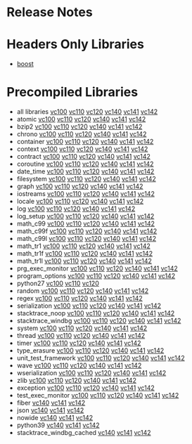 # Release Notes
# Headers Only Libraries
- [boost](http://nuget.org/packages/boost/1.75.0.0)
# Precompiled Libraries
- all libraries [vc100](http://nuget.org/packages/boost-vc100/1.75.0.0) [vc110](http://nuget.org/packages/boost-vc110/1.75.0.0) [vc120](http://nuget.org/packages/boost-vc120/1.75.0.0) [vc140](http://nuget.org/packages/boost-vc140/1.75.0.0) [vc141](http://nuget.org/packages/boost-vc141/1.75.0.0) [vc142](http://nuget.org/packages/boost-vc142/1.75.0.0)
- atomic [vc100](http://nuget.org/packages/boost_atomic-vc100/1.75.0.0) [vc110](http://nuget.org/packages/boost_atomic-vc110/1.75.0.0) [vc120](http://nuget.org/packages/boost_atomic-vc120/1.75.0.0) [vc140](http://nuget.org/packages/boost_atomic-vc140/1.75.0.0) [vc141](http://nuget.org/packages/boost_atomic-vc141/1.75.0.0) [vc142](http://nuget.org/packages/boost_atomic-vc142/1.75.0.0)
- bzip2 [vc100](http://nuget.org/packages/boost_bzip2-vc100/1.75.0.0) [vc110](http://nuget.org/packages/boost_bzip2-vc110/1.75.0.0) [vc120](http://nuget.org/packages/boost_bzip2-vc120/1.75.0.0) [vc140](http://nuget.org/packages/boost_bzip2-vc140/1.75.0.0) [vc141](http://nuget.org/packages/boost_bzip2-vc141/1.75.0.0) [vc142](http://nuget.org/packages/boost_bzip2-vc142/1.75.0.0)
- chrono [vc100](http://nuget.org/packages/boost_chrono-vc100/1.75.0.0) [vc110](http://nuget.org/packages/boost_chrono-vc110/1.75.0.0) [vc120](http://nuget.org/packages/boost_chrono-vc120/1.75.0.0) [vc140](http://nuget.org/packages/boost_chrono-vc140/1.75.0.0) [vc141](http://nuget.org/packages/boost_chrono-vc141/1.75.0.0) [vc142](http://nuget.org/packages/boost_chrono-vc142/1.75.0.0)
- container [vc100](http://nuget.org/packages/boost_container-vc100/1.75.0.0) [vc110](http://nuget.org/packages/boost_container-vc110/1.75.0.0) [vc120](http://nuget.org/packages/boost_container-vc120/1.75.0.0) [vc140](http://nuget.org/packages/boost_container-vc140/1.75.0.0) [vc141](http://nuget.org/packages/boost_container-vc141/1.75.0.0) [vc142](http://nuget.org/packages/boost_container-vc142/1.75.0.0)
- context [vc100](http://nuget.org/packages/boost_context-vc100/1.75.0.0) [vc110](http://nuget.org/packages/boost_context-vc110/1.75.0.0) [vc120](http://nuget.org/packages/boost_context-vc120/1.75.0.0) [vc140](http://nuget.org/packages/boost_context-vc140/1.75.0.0) [vc141](http://nuget.org/packages/boost_context-vc141/1.75.0.0) [vc142](http://nuget.org/packages/boost_context-vc142/1.75.0.0)
- contract [vc100](http://nuget.org/packages/boost_contract-vc100/1.75.0.0) [vc110](http://nuget.org/packages/boost_contract-vc110/1.75.0.0) [vc120](http://nuget.org/packages/boost_contract-vc120/1.75.0.0) [vc140](http://nuget.org/packages/boost_contract-vc140/1.75.0.0) [vc141](http://nuget.org/packages/boost_contract-vc141/1.75.0.0) [vc142](http://nuget.org/packages/boost_contract-vc142/1.75.0.0)
- coroutine [vc100](http://nuget.org/packages/boost_coroutine-vc100/1.75.0.0) [vc110](http://nuget.org/packages/boost_coroutine-vc110/1.75.0.0) [vc120](http://nuget.org/packages/boost_coroutine-vc120/1.75.0.0) [vc140](http://nuget.org/packages/boost_coroutine-vc140/1.75.0.0) [vc141](http://nuget.org/packages/boost_coroutine-vc141/1.75.0.0) [vc142](http://nuget.org/packages/boost_coroutine-vc142/1.75.0.0)
- date_time [vc100](http://nuget.org/packages/boost_date_time-vc100/1.75.0.0) [vc110](http://nuget.org/packages/boost_date_time-vc110/1.75.0.0) [vc120](http://nuget.org/packages/boost_date_time-vc120/1.75.0.0) [vc140](http://nuget.org/packages/boost_date_time-vc140/1.75.0.0) [vc141](http://nuget.org/packages/boost_date_time-vc141/1.75.0.0) [vc142](http://nuget.org/packages/boost_date_time-vc142/1.75.0.0)
- filesystem [vc100](http://nuget.org/packages/boost_filesystem-vc100/1.75.0.0) [vc110](http://nuget.org/packages/boost_filesystem-vc110/1.75.0.0) [vc120](http://nuget.org/packages/boost_filesystem-vc120/1.75.0.0) [vc140](http://nuget.org/packages/boost_filesystem-vc140/1.75.0.0) [vc141](http://nuget.org/packages/boost_filesystem-vc141/1.75.0.0) [vc142](http://nuget.org/packages/boost_filesystem-vc142/1.75.0.0)
- graph [vc100](http://nuget.org/packages/boost_graph-vc100/1.75.0.0) [vc110](http://nuget.org/packages/boost_graph-vc110/1.75.0.0) [vc120](http://nuget.org/packages/boost_graph-vc120/1.75.0.0) [vc140](http://nuget.org/packages/boost_graph-vc140/1.75.0.0) [vc141](http://nuget.org/packages/boost_graph-vc141/1.75.0.0) [vc142](http://nuget.org/packages/boost_graph-vc142/1.75.0.0)
- iostreams [vc100](http://nuget.org/packages/boost_iostreams-vc100/1.75.0.0) [vc110](http://nuget.org/packages/boost_iostreams-vc110/1.75.0.0) [vc120](http://nuget.org/packages/boost_iostreams-vc120/1.75.0.0) [vc140](http://nuget.org/packages/boost_iostreams-vc140/1.75.0.0) [vc141](http://nuget.org/packages/boost_iostreams-vc141/1.75.0.0) [vc142](http://nuget.org/packages/boost_iostreams-vc142/1.75.0.0)
- locale [vc100](http://nuget.org/packages/boost_locale-vc100/1.75.0.0) [vc110](http://nuget.org/packages/boost_locale-vc110/1.75.0.0) [vc120](http://nuget.org/packages/boost_locale-vc120/1.75.0.0) [vc140](http://nuget.org/packages/boost_locale-vc140/1.75.0.0) [vc141](http://nuget.org/packages/boost_locale-vc141/1.75.0.0) [vc142](http://nuget.org/packages/boost_locale-vc142/1.75.0.0)
- log [vc100](http://nuget.org/packages/boost_log-vc100/1.75.0.0) [vc110](http://nuget.org/packages/boost_log-vc110/1.75.0.0) [vc120](http://nuget.org/packages/boost_log-vc120/1.75.0.0) [vc140](http://nuget.org/packages/boost_log-vc140/1.75.0.0) [vc141](http://nuget.org/packages/boost_log-vc141/1.75.0.0) [vc142](http://nuget.org/packages/boost_log-vc142/1.75.0.0)
- log_setup [vc100](http://nuget.org/packages/boost_log_setup-vc100/1.75.0.0) [vc110](http://nuget.org/packages/boost_log_setup-vc110/1.75.0.0) [vc120](http://nuget.org/packages/boost_log_setup-vc120/1.75.0.0) [vc140](http://nuget.org/packages/boost_log_setup-vc140/1.75.0.0) [vc141](http://nuget.org/packages/boost_log_setup-vc141/1.75.0.0) [vc142](http://nuget.org/packages/boost_log_setup-vc142/1.75.0.0)
- math_c99 [vc100](http://nuget.org/packages/boost_math_c99-vc100/1.75.0.0) [vc110](http://nuget.org/packages/boost_math_c99-vc110/1.75.0.0) [vc120](http://nuget.org/packages/boost_math_c99-vc120/1.75.0.0) [vc140](http://nuget.org/packages/boost_math_c99-vc140/1.75.0.0) [vc141](http://nuget.org/packages/boost_math_c99-vc141/1.75.0.0) [vc142](http://nuget.org/packages/boost_math_c99-vc142/1.75.0.0)
- math_c99f [vc100](http://nuget.org/packages/boost_math_c99f-vc100/1.75.0.0) [vc110](http://nuget.org/packages/boost_math_c99f-vc110/1.75.0.0) [vc120](http://nuget.org/packages/boost_math_c99f-vc120/1.75.0.0) [vc140](http://nuget.org/packages/boost_math_c99f-vc140/1.75.0.0) [vc141](http://nuget.org/packages/boost_math_c99f-vc141/1.75.0.0) [vc142](http://nuget.org/packages/boost_math_c99f-vc142/1.75.0.0)
- math_c99l [vc100](http://nuget.org/packages/boost_math_c99l-vc100/1.75.0.0) [vc110](http://nuget.org/packages/boost_math_c99l-vc110/1.75.0.0) [vc120](http://nuget.org/packages/boost_math_c99l-vc120/1.75.0.0) [vc140](http://nuget.org/packages/boost_math_c99l-vc140/1.75.0.0) [vc141](http://nuget.org/packages/boost_math_c99l-vc141/1.75.0.0) [vc142](http://nuget.org/packages/boost_math_c99l-vc142/1.75.0.0)
- math_tr1 [vc100](http://nuget.org/packages/boost_math_tr1-vc100/1.75.0.0) [vc110](http://nuget.org/packages/boost_math_tr1-vc110/1.75.0.0) [vc120](http://nuget.org/packages/boost_math_tr1-vc120/1.75.0.0) [vc140](http://nuget.org/packages/boost_math_tr1-vc140/1.75.0.0) [vc141](http://nuget.org/packages/boost_math_tr1-vc141/1.75.0.0) [vc142](http://nuget.org/packages/boost_math_tr1-vc142/1.75.0.0)
- math_tr1f [vc100](http://nuget.org/packages/boost_math_tr1f-vc100/1.75.0.0) [vc110](http://nuget.org/packages/boost_math_tr1f-vc110/1.75.0.0) [vc120](http://nuget.org/packages/boost_math_tr1f-vc120/1.75.0.0) [vc140](http://nuget.org/packages/boost_math_tr1f-vc140/1.75.0.0) [vc141](http://nuget.org/packages/boost_math_tr1f-vc141/1.75.0.0) [vc142](http://nuget.org/packages/boost_math_tr1f-vc142/1.75.0.0)
- math_tr1l [vc100](http://nuget.org/packages/boost_math_tr1l-vc100/1.75.0.0) [vc110](http://nuget.org/packages/boost_math_tr1l-vc110/1.75.0.0) [vc120](http://nuget.org/packages/boost_math_tr1l-vc120/1.75.0.0) [vc140](http://nuget.org/packages/boost_math_tr1l-vc140/1.75.0.0) [vc141](http://nuget.org/packages/boost_math_tr1l-vc141/1.75.0.0) [vc142](http://nuget.org/packages/boost_math_tr1l-vc142/1.75.0.0)
- prg_exec_monitor [vc100](http://nuget.org/packages/boost_prg_exec_monitor-vc100/1.75.0.0) [vc110](http://nuget.org/packages/boost_prg_exec_monitor-vc110/1.75.0.0) [vc120](http://nuget.org/packages/boost_prg_exec_monitor-vc120/1.75.0.0) [vc140](http://nuget.org/packages/boost_prg_exec_monitor-vc140/1.75.0.0) [vc141](http://nuget.org/packages/boost_prg_exec_monitor-vc141/1.75.0.0) [vc142](http://nuget.org/packages/boost_prg_exec_monitor-vc142/1.75.0.0)
- program_options [vc100](http://nuget.org/packages/boost_program_options-vc100/1.75.0.0) [vc110](http://nuget.org/packages/boost_program_options-vc110/1.75.0.0) [vc120](http://nuget.org/packages/boost_program_options-vc120/1.75.0.0) [vc140](http://nuget.org/packages/boost_program_options-vc140/1.75.0.0) [vc141](http://nuget.org/packages/boost_program_options-vc141/1.75.0.0) [vc142](http://nuget.org/packages/boost_program_options-vc142/1.75.0.0)
- python27 [vc100](http://nuget.org/packages/boost_python27-vc100/1.75.0.0) [vc110](http://nuget.org/packages/boost_python27-vc110/1.75.0.0) [vc120](http://nuget.org/packages/boost_python27-vc120/1.75.0.0)
- random [vc100](http://nuget.org/packages/boost_random-vc100/1.75.0.0) [vc110](http://nuget.org/packages/boost_random-vc110/1.75.0.0) [vc120](http://nuget.org/packages/boost_random-vc120/1.75.0.0) [vc140](http://nuget.org/packages/boost_random-vc140/1.75.0.0) [vc141](http://nuget.org/packages/boost_random-vc141/1.75.0.0) [vc142](http://nuget.org/packages/boost_random-vc142/1.75.0.0)
- regex [vc100](http://nuget.org/packages/boost_regex-vc100/1.75.0.0) [vc110](http://nuget.org/packages/boost_regex-vc110/1.75.0.0) [vc120](http://nuget.org/packages/boost_regex-vc120/1.75.0.0) [vc140](http://nuget.org/packages/boost_regex-vc140/1.75.0.0) [vc141](http://nuget.org/packages/boost_regex-vc141/1.75.0.0) [vc142](http://nuget.org/packages/boost_regex-vc142/1.75.0.0)
- serialization [vc100](http://nuget.org/packages/boost_serialization-vc100/1.75.0.0) [vc110](http://nuget.org/packages/boost_serialization-vc110/1.75.0.0) [vc120](http://nuget.org/packages/boost_serialization-vc120/1.75.0.0) [vc140](http://nuget.org/packages/boost_serialization-vc140/1.75.0.0) [vc141](http://nuget.org/packages/boost_serialization-vc141/1.75.0.0) [vc142](http://nuget.org/packages/boost_serialization-vc142/1.75.0.0)
- stacktrace_noop [vc100](http://nuget.org/packages/boost_stacktrace_noop-vc100/1.75.0.0) [vc110](http://nuget.org/packages/boost_stacktrace_noop-vc110/1.75.0.0) [vc120](http://nuget.org/packages/boost_stacktrace_noop-vc120/1.75.0.0) [vc140](http://nuget.org/packages/boost_stacktrace_noop-vc140/1.75.0.0) [vc141](http://nuget.org/packages/boost_stacktrace_noop-vc141/1.75.0.0) [vc142](http://nuget.org/packages/boost_stacktrace_noop-vc142/1.75.0.0)
- stacktrace_windbg [vc100](http://nuget.org/packages/boost_stacktrace_windbg-vc100/1.75.0.0) [vc110](http://nuget.org/packages/boost_stacktrace_windbg-vc110/1.75.0.0) [vc120](http://nuget.org/packages/boost_stacktrace_windbg-vc120/1.75.0.0) [vc140](http://nuget.org/packages/boost_stacktrace_windbg-vc140/1.75.0.0) [vc141](http://nuget.org/packages/boost_stacktrace_windbg-vc141/1.75.0.0) [vc142](http://nuget.org/packages/boost_stacktrace_windbg-vc142/1.75.0.0)
- system [vc100](http://nuget.org/packages/boost_system-vc100/1.75.0.0) [vc110](http://nuget.org/packages/boost_system-vc110/1.75.0.0) [vc120](http://nuget.org/packages/boost_system-vc120/1.75.0.0) [vc140](http://nuget.org/packages/boost_system-vc140/1.75.0.0) [vc141](http://nuget.org/packages/boost_system-vc141/1.75.0.0) [vc142](http://nuget.org/packages/boost_system-vc142/1.75.0.0)
- thread [vc100](http://nuget.org/packages/boost_thread-vc100/1.75.0.0) [vc110](http://nuget.org/packages/boost_thread-vc110/1.75.0.0) [vc120](http://nuget.org/packages/boost_thread-vc120/1.75.0.0) [vc140](http://nuget.org/packages/boost_thread-vc140/1.75.0.0) [vc141](http://nuget.org/packages/boost_thread-vc141/1.75.0.0) [vc142](http://nuget.org/packages/boost_thread-vc142/1.75.0.0)
- timer [vc100](http://nuget.org/packages/boost_timer-vc100/1.75.0.0) [vc110](http://nuget.org/packages/boost_timer-vc110/1.75.0.0) [vc120](http://nuget.org/packages/boost_timer-vc120/1.75.0.0) [vc140](http://nuget.org/packages/boost_timer-vc140/1.75.0.0) [vc141](http://nuget.org/packages/boost_timer-vc141/1.75.0.0) [vc142](http://nuget.org/packages/boost_timer-vc142/1.75.0.0)
- type_erasure [vc100](http://nuget.org/packages/boost_type_erasure-vc100/1.75.0.0) [vc110](http://nuget.org/packages/boost_type_erasure-vc110/1.75.0.0) [vc120](http://nuget.org/packages/boost_type_erasure-vc120/1.75.0.0) [vc140](http://nuget.org/packages/boost_type_erasure-vc140/1.75.0.0) [vc141](http://nuget.org/packages/boost_type_erasure-vc141/1.75.0.0) [vc142](http://nuget.org/packages/boost_type_erasure-vc142/1.75.0.0)
- unit_test_framework [vc100](http://nuget.org/packages/boost_unit_test_framework-vc100/1.75.0.0) [vc110](http://nuget.org/packages/boost_unit_test_framework-vc110/1.75.0.0) [vc120](http://nuget.org/packages/boost_unit_test_framework-vc120/1.75.0.0) [vc140](http://nuget.org/packages/boost_unit_test_framework-vc140/1.75.0.0) [vc141](http://nuget.org/packages/boost_unit_test_framework-vc141/1.75.0.0) [vc142](http://nuget.org/packages/boost_unit_test_framework-vc142/1.75.0.0)
- wave [vc100](http://nuget.org/packages/boost_wave-vc100/1.75.0.0) [vc110](http://nuget.org/packages/boost_wave-vc110/1.75.0.0) [vc120](http://nuget.org/packages/boost_wave-vc120/1.75.0.0) [vc140](http://nuget.org/packages/boost_wave-vc140/1.75.0.0) [vc141](http://nuget.org/packages/boost_wave-vc141/1.75.0.0) [vc142](http://nuget.org/packages/boost_wave-vc142/1.75.0.0)
- wserialization [vc100](http://nuget.org/packages/boost_wserialization-vc100/1.75.0.0) [vc110](http://nuget.org/packages/boost_wserialization-vc110/1.75.0.0) [vc120](http://nuget.org/packages/boost_wserialization-vc120/1.75.0.0) [vc140](http://nuget.org/packages/boost_wserialization-vc140/1.75.0.0) [vc141](http://nuget.org/packages/boost_wserialization-vc141/1.75.0.0) [vc142](http://nuget.org/packages/boost_wserialization-vc142/1.75.0.0)
- zlib [vc100](http://nuget.org/packages/boost_zlib-vc100/1.75.0.0) [vc110](http://nuget.org/packages/boost_zlib-vc110/1.75.0.0) [vc120](http://nuget.org/packages/boost_zlib-vc120/1.75.0.0) [vc140](http://nuget.org/packages/boost_zlib-vc140/1.75.0.0) [vc141](http://nuget.org/packages/boost_zlib-vc141/1.75.0.0) [vc142](http://nuget.org/packages/boost_zlib-vc142/1.75.0.0)
- exception [vc100](http://nuget.org/packages/boost_exception-vc100/1.75.0.0) [vc110](http://nuget.org/packages/boost_exception-vc110/1.75.0.0) [vc120](http://nuget.org/packages/boost_exception-vc120/1.75.0.0) [vc140](http://nuget.org/packages/boost_exception-vc140/1.75.0.0) [vc141](http://nuget.org/packages/boost_exception-vc141/1.75.0.0) [vc142](http://nuget.org/packages/boost_exception-vc142/1.75.0.0)
- test_exec_monitor [vc100](http://nuget.org/packages/boost_test_exec_monitor-vc100/1.75.0.0) [vc110](http://nuget.org/packages/boost_test_exec_monitor-vc110/1.75.0.0) [vc120](http://nuget.org/packages/boost_test_exec_monitor-vc120/1.75.0.0) [vc140](http://nuget.org/packages/boost_test_exec_monitor-vc140/1.75.0.0) [vc141](http://nuget.org/packages/boost_test_exec_monitor-vc141/1.75.0.0) [vc142](http://nuget.org/packages/boost_test_exec_monitor-vc142/1.75.0.0)
- fiber [vc140](http://nuget.org/packages/boost_fiber-vc140/1.75.0.0) [vc141](http://nuget.org/packages/boost_fiber-vc141/1.75.0.0) [vc142](http://nuget.org/packages/boost_fiber-vc142/1.75.0.0)
- json [vc140](http://nuget.org/packages/boost_json-vc140/1.75.0.0) [vc141](http://nuget.org/packages/boost_json-vc141/1.75.0.0) [vc142](http://nuget.org/packages/boost_json-vc142/1.75.0.0)
- nowide [vc140](http://nuget.org/packages/boost_nowide-vc140/1.75.0.0) [vc141](http://nuget.org/packages/boost_nowide-vc141/1.75.0.0) [vc142](http://nuget.org/packages/boost_nowide-vc142/1.75.0.0)
- python39 [vc140](http://nuget.org/packages/boost_python39-vc140/1.75.0.0) [vc141](http://nuget.org/packages/boost_python39-vc141/1.75.0.0) [vc142](http://nuget.org/packages/boost_python39-vc142/1.75.0.0)
- stacktrace_windbg_cached [vc140](http://nuget.org/packages/boost_stacktrace_windbg_cached-vc140/1.75.0.0) [vc141](http://nuget.org/packages/boost_stacktrace_windbg_cached-vc141/1.75.0.0) [vc142](http://nuget.org/packages/boost_stacktrace_windbg_cached-vc142/1.75.0.0)
